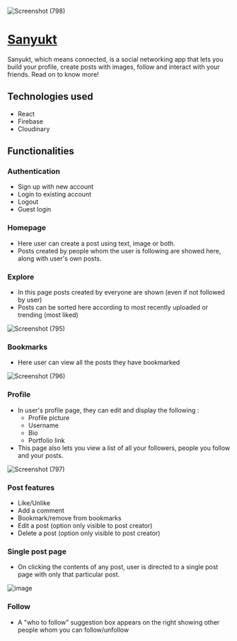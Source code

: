 ![Screenshot (798)](https://user-images.githubusercontent.com/30795425/172721487-308aad9a-3f87-49a6-9f5a-b02efa2642ac.png)

# [Sanyukt](https://sanyukt.netlify.app/)
Sanyukt, which means connected, is a social networking app that lets you build your profile, create posts with images, follow and interact with your friends. Read on to know more!


## Technologies used

- React
- Firebase
- Cloudinary

## Functionalities

### Authentication
- Sign up with new account
- Login to existing account
- Logout
- Guest login 

### Homepage
- Here user can create a post using text, image or both.
- Posts created by people whom the user is following are showed here, along with user's own posts.

### Explore
- In this page posts created by everyone are shown (even if not followed by user)
- Posts can be sorted here according to most recently uploaded or trending (most liked)

![Screenshot (795)](https://user-images.githubusercontent.com/30795425/172721623-24b112e0-59fe-4310-9c0c-eb0de6143d28.png)

### Bookmarks
- Here user can view all the posts they have bookmarked

![Screenshot (796)](https://user-images.githubusercontent.com/30795425/172721586-17a171fa-1a45-4b3d-8a88-d900aaeea66e.png)

### Profile
- In user's profile page, they can edit and display the following :
  - Profile picture
  - Username
  - Bio
  - Portfolio link
- This page also lets you view a list of all your followers, people you follow and your posts.

![Screenshot (797)](https://user-images.githubusercontent.com/30795425/172721551-ce32430c-d078-4c76-930d-822a1895346d.png)

### Post features
- Like/Unlike
- Add a comment
- Bookmark/remove from bookmarks
- Edit a post (option only visible to post creator)
- Delete a post (option only visible to post creator)

### Single post page
- On clicking the contents of any post, user is directed to a single post page with only that particular post.

![image](https://user-images.githubusercontent.com/30795425/173043035-d3ff0e7d-07f4-447d-abc3-42c1795bbcb4.png)


### Follow
- A "who to follow" suggestion box appears on the right showing other people whom you can follow/unfollow
